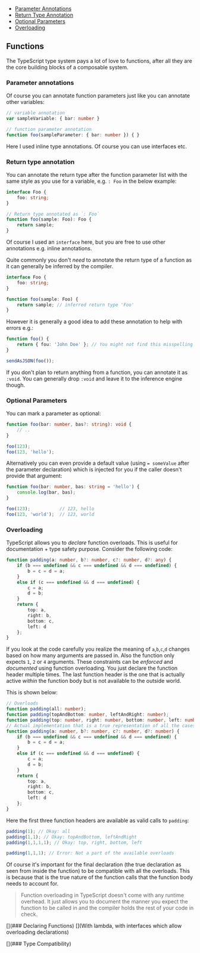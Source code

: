 * [Parameter Annotations](#parameter-annotations)
* [Return Type Annotation](#return-type-annotation)
* [Optional Parameters](#optional-parameters)
* [Overloading](#overloading)

## Functions
The TypeScript type system pays a lot of love to functions, after all they are the core building blocks of a composable system.

### Parameter annotations
Of course you can annotate function parameters just like you can annotate other variables:

```ts
// variable annotation
var sampleVariable: { bar: number }

// function parameter annotation
function foo(sampleParameter: { bar: number }) { }
```

Here I used inline type annotations. Of course you can use interfaces etc.

### Return type annotation

You can annotate the return type after the function parameter list with the same style as you use for a variable, e.g. `: Foo` in the below example:

```ts
interface Foo {
    foo: string;
}

// Return type annotated as `: Foo`
function foo(sample: Foo): Foo {
    return sample;
}
```

Of course I used an `interface` here, but you are free to use other annotations e.g. inline annotations.

Quite commonly you don't *need* to annotate the return type of a function as it can generally be inferred by the compiler.

```ts
interface Foo {
    foo: string;
}

function foo(sample: Foo) {
    return sample; // inferred return type 'Foo'
}
```

However it is generally a good idea to add these annotation to help with errors e.g.:

```ts
function foo() {
    return { fou: 'John Doe' }; // You might not find this misspelling of `foo` till it's too late
}

sendAsJSON(foo());
```

If you don't plan to return anything from a function, you can annotate it as `:void`. You can generally drop `:void` and leave it to the inference engine though.

### Optional Parameters
You can mark a parameter as optional:

```ts
function foo(bar: number, bas?: string): void {
    // ..
}

foo(123);
foo(123, 'hello');
```

Alternatively you can even provide a default value (using `= someValue` after the parameter declaration) which is injected for you if the caller doesn't provide that argument:

```ts
function foo(bar: number, bas: string = 'hello') {
    console.log(bar, bas);
}

foo(123);           // 123, hello
foo(123, 'world');  // 123, world
```

### Overloading
TypeScript allows you to *declare* function overloads. This is useful for documentation + type safety purpose. Consider the following code:

```ts
function padding(a: number, b?: number, c?: number, d?: any) {
    if (b === undefined && c === undefined && d === undefined) {
        b = c = d = a;
    }
    else if (c === undefined && d === undefined) {
        c = a;
        d = b;
    }
    return {
        top: a,
        right: b,
        bottom: c,
        left: d
    };
}
```

If you look at the code carefully you realize the meaning of `a`,`b`,`c`,`d` changes based on how many arguments are passed in. Also the function only expects `1`, `2` or `4` arguments. These constraints can be *enforced* and *documented* using function overloading. You just declare the function header multiple times. The last function header is the one that is actually active *within* the function body but is not available to the outside world.

This is shown below:

```ts
// Overloads
function padding(all: number);
function padding(topAndBottom: number, leftAndRight: number);
function padding(top: number, right: number, bottom: number, left: number);
// Actual implementation that is a true representation of all the cases the function body needs to handle
function padding(a: number, b?: number, c?: number, d?: number) {
    if (b === undefined && c === undefined && d === undefined) {
        b = c = d = a;
    }
    else if (c === undefined && d === undefined) {
        c = a;
        d = b;
    }
    return {
        top: a,
        right: b,
        bottom: c,
        left: d
    };
}
```

Here the first three function headers are available as valid calls to `padding`:

```ts
padding(1); // Okay: all
padding(1,1); // Okay: topAndBottom, leftAndRight
padding(1,1,1,1); // Okay: top, right, bottom, left

padding(1,1,1); // Error: Not a part of the available overloads
```

Of course it's important for the final declaration (the true declaration as seen from inside the function) to be compatible with all the overloads. This is because that is the true nature of the function calls that the function body needs to account for.

> Function overloading in TypeScript doesn't come with any runtime overhead. It just allows you to document the manner you expect the function to be called in and the compiler holds the rest of your code in check.

[](### Declaring Functions)
[](With lambda, with interfaces which allow overloading declarations)

[](### Type Compatibility)
